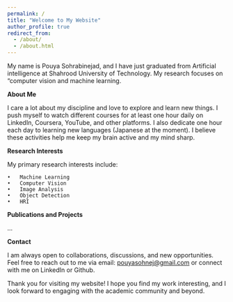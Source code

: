 ```yaml
---
permalink: /
title: "Welcome to My Website"
author_profile: true
redirect_from: 
  - /about/
  - /about.html
---
```


My name is Pouya Sohrabinejad, and I have just graduated from Artificial intelligence at Shahrood University of Technology. My research focuses on “computer vision and machine learning.

**About Me**

I care a lot about my discipline and love to explore and learn new things. I push myself to watch different courses for at least one hour daily on LinkedIn, Coursera, YouTube, and other platforms. I also dedicate one hour each day to learning new languages (Japanese at the moment). I believe these activities help me keep my brain active and my mind sharp.

**Research Interests**

My primary research interests include:

	•	Machine Learning
	•	Computer Vision
	•	Image Analysis
 	•	Object Detection
	•	HRI
 

**Publications and Projects**

...

**Contact**

I am always open to collaborations, discussions, and new opportunities. Feel free to reach out to me via email: pouyasohnej@gmail.com or connect with me on LinkedIn or Github.

Thank you for visiting my website! I hope you find my work interesting, and I look forward to engaging with the academic community and beyond.

